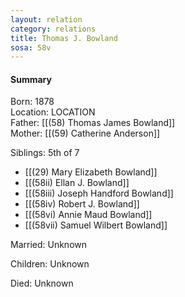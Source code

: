 ```yaml
---
layout: relation
category: relations
title: Thomas J. Bowland
sosa: 58v
---
```


#### Summary

Born: 1878
<br>Location: LOCATION
<br>Father: [[(58) Thomas James Bowland]]
<br>Mother: [[(59) Catherine Anderson]]

Siblings: 5th of 7

* [[(29) Mary Elizabeth Bowland]]
* [[(58ii) Ellan J. Bowland]]
* [[(58iii) Joseph Handford Bowland]]
* [[(58iv) Robert J. Bowland]]
* [[(58vi) Annie Maud Bowland]]
* [[(58vii) Samuel Wilbert Bowland]]

Married: Unknown

Children: Unknown

Died: Unknown

<br>
